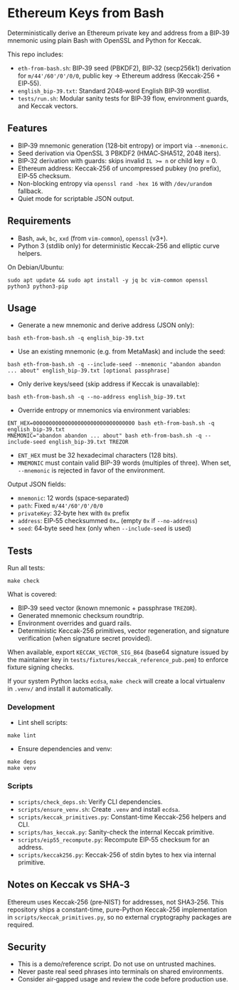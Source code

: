 # Ethereum Keys from Bash

Deterministically derive an Ethereum private key and address from a BIP‑39 mnemonic using plain Bash with OpenSSL and Python for Keccak.

This repo includes:
- `eth-from-bash.sh`: BIP‑39 seed (PBKDF2), BIP‑32 (secp256k1) derivation for `m/44'/60'/0'/0/0`, public key → Ethereum address (Keccak‑256 + EIP‑55).
- `english_bip-39.txt`: Standard 2048‑word English BIP‑39 wordlist.
- `tests/run.sh`: Modular sanity tests for BIP‑39 flow, environment guards, and Keccak vectors.

## Features
- BIP‑39 mnemonic generation (128‑bit entropy) or import via `--mnemonic`.
- Seed derivation via OpenSSL 3 PBKDF2 (HMAC‑SHA512, 2048 iters).
- BIP‑32 derivation with guards: skips invalid `IL >= n` or child key = 0.
- Ethereum address: Keccak‑256 of uncompressed pubkey (no prefix), EIP‑55 checksum.
- Non-blocking entropy via `openssl rand -hex 16` with `/dev/urandom` fallback.
- Quiet mode for scriptable JSON output.

## Requirements
- Bash, `awk`, `bc`, `xxd` (from `vim-common`), `openssl` (v3+).
- Python 3 (stdlib only) for deterministic Keccak-256 and elliptic curve helpers.

On Debian/Ubuntu:
```
sudo apt update && sudo apt install -y jq bc vim-common openssl python3 python3-pip
```

## Usage

- Generate a new mnemonic and derive address (JSON only):
```
bash eth-from-bash.sh -q english_bip-39.txt
```

- Use an existing mnemonic (e.g. from MetaMask) and include the seed:
```
bash eth-from-bash.sh -q --include-seed --mnemonic "abandon abandon ... about" english_bip-39.txt [optional passphrase]
```

- Only derive keys/seed (skip address if Keccak is unavailable):
```
bash eth-from-bash.sh -q --no-address english_bip-39.txt
```

- Override entropy or mnemonics via environment variables:
```
ENT_HEX=00000000000000000000000000000000 bash eth-from-bash.sh -q english_bip-39.txt
MNEMONIC="abandon abandon ... about" bash eth-from-bash.sh -q --include-seed english_bip-39.txt TREZOR
```
  - `ENT_HEX` must be 32 hexadecimal characters (128 bits).
  - `MNEMONIC` must contain valid BIP-39 words (multiples of three). When set, `--mnemonic` is rejected in favor of the environment.

Output JSON fields:
- `mnemonic`: 12 words (space‑separated)
- `path`: Fixed `m/44'/60'/0'/0/0`
- `privateKey`: 32‑byte hex with `0x` prefix
- `address`: EIP‑55 checksummed `0x…` (empty `0x` if `--no-address`)
- `seed`: 64‑byte seed hex (only when `--include-seed` is used)

## Tests

Run all tests:
```
make check
```
What is covered:
- BIP‑39 seed vector (known mnemonic + passphrase `TREZOR`).
- Generated mnemonic checksum roundtrip.
- Environment overrides and guard rails.
- Deterministic Keccak-256 primitives, vector regeneration, and signature verification (when signature secret provided).

When available, export `KECCAK_VECTOR_SIG_B64` (base64 signature issued by the maintainer key in `tests/fixtures/keccak_reference_pub.pem`) to enforce fixture signing checks.

If your system Python lacks `ecdsa`, `make check` will create a local virtualenv in `.venv/` and install it automatically.

### Development
- Lint shell scripts:
```
make lint
```
- Ensure dependencies and venv:
```
make deps
make venv
```

### Scripts
- `scripts/check_deps.sh`: Verify CLI dependencies.
- `scripts/ensure_venv.sh`: Create `.venv` and install `ecdsa`.
- `scripts/keccak_primitives.py`: Constant-time Keccak-256 helpers and CLI.
- `scripts/has_keccak.py`: Sanity-check the internal Keccak primitive.
- `scripts/eip55_recompute.py`: Recompute EIP‑55 checksum for an address.
- `scripts/keccak256.py`: Keccak‑256 of stdin bytes to hex via internal primitive.

## Notes on Keccak vs SHA‑3
Ethereum uses Keccak‑256 (pre‑NIST) for addresses, not SHA3‑256. This repository ships a constant-time, pure-Python Keccak-256 implementation in `scripts/keccak_primitives.py`, so no external cryptography packages are required.

## Security
- This is a demo/reference script. Do not use on untrusted machines.
- Never paste real seed phrases into terminals on shared environments.
- Consider air‑gapped usage and review the code before production use.
